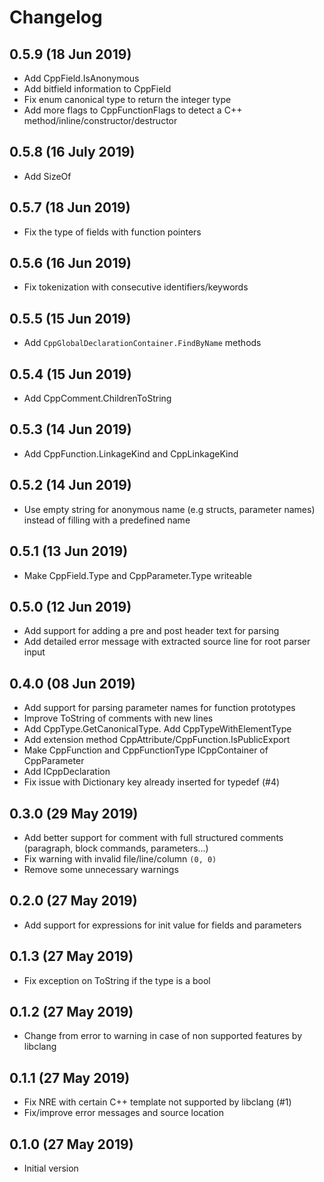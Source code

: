 # Changelog

## 0.5.9 (18 Jun 2019)
- Add CppField.IsAnonymous
- Add bitfield information to CppField
- Fix enum canonical type to return the integer type
- Add more flags to CppFunctionFlags to detect a C++ method/inline/constructor/destructor 

## 0.5.8 (16 July 2019)
- Add SizeOf

## 0.5.7 (18 Jun 2019)
- Fix the type of fields with function pointers

## 0.5.6 (16 Jun 2019)
- Fix tokenization with consecutive identifiers/keywords

## 0.5.5 (15 Jun 2019)
- Add `CppGlobalDeclarationContainer.FindByName` methods

## 0.5.4 (15 Jun 2019)
- Add CppComment.ChildrenToString

## 0.5.3 (14 Jun 2019)
- Add CppFunction.LinkageKind and CppLinkageKind

## 0.5.2 (14 Jun 2019)
- Use empty string for anonymous name (e.g structs, parameter names) instead of filling with a predefined name

## 0.5.1 (13 Jun 2019)
- Make CppField.Type and CppParameter.Type writeable

## 0.5.0 (12 Jun 2019)
- Add support for adding a pre and post header text for parsing
- Add detailed error message with extracted source line for root parser input

## 0.4.0 (08 Jun 2019)
- Add support for parsing parameter names for function prototypes
- Improve ToString of comments with new lines
- Add CppType.GetCanonicalType. Add CppTypeWithElementType
- Add extension method CppAttribute/CppFunction.IsPublicExport
- Make CppFunction and CppFunctionType ICppContainer of CppParameter
- Add ICppDeclaration
- Fix issue with Dictionary key already inserted for typedef (#4)

## 0.3.0 (29 May 2019)
- Add better support for comment with full structured comments (paragraph, block commands, parameters...)
- Fix warning with invalid file/line/column `(0, 0)`
- Remove some unnecessary warnings

## 0.2.0 (27 May 2019)
- Add support for expressions for init value for fields and parameters

## 0.1.3 (27 May 2019)
- Fix exception on ToString if the type is a bool

## 0.1.2 (27 May 2019)
- Change from error to warning in case of non supported features by libclang

## 0.1.1 (27 May 2019)
- Fix NRE with certain C++ template not supported by libclang (#1)
- Fix/improve error messages and source location

## 0.1.0 (27 May 2019)
- Initial version
